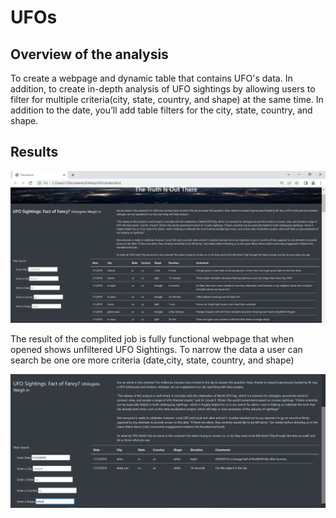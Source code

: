 # UFOs

## Overview of the analysis
To create a webpage and dynamic table that contains UFO's data. In addition, to create in-depth analysis of UFO sightings by allowing users to filter for multiple criteria(city, state, country, and shape) at the same time. In addition to the date, you’ll add table filters for the city, state, country, and shape.

## Results
![](images/webpage.PNG)

The result of the complited job is fully functional webpage that when opened shows unfiltered UFO Sightings. To narrow the data a user can search be one ore more criteria (date,city, state, country, and shape)

![](images/search.png)
